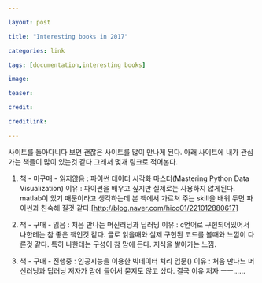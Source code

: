 ```yaml
---

layout: post

title: "Interesting books in 2017"

categories: link

tags: [documentation,interesting books]

image: 

teaser: 

credit:

creditlink:

---
```


사이트를 돌아다니다 보면 괜찮은 사이트를 많이 만나게 된다.
아래 사이트에 내가 관심가는 책들이 많이 있는것 같다 그래서 몇개 링크로 적어본다.

1. 책 - 미구매 - 읽지않음  : 파이썬 데이터 시각화 마스터(Mastering Python Data Visualization)
이유 : 파이썬을 배우고 싶지만 실제로는 사용하지 않게된다. matlab이 있기 때문이라고 생각하는데 본 책에서 가르쳐 주는 skill을
배워 두면 파이썬과 친숙해 질것 같다.[http://blog.naver.com/hico01/221012880617]

2. 책 - 구매 - 읽음 : 처음 만나는 머신러닝과 딥러닝
이유 : c언어로 구현되어있어서 나한테는 참 좋은 책인것 같다. 글로 읽을때와 실제 구현된 코드를 볼때와 느낌이 다른것 같다.
특히 나한테는 구성이 참 맘에 든다. 지식을 쌓아가는 느낌.

3. 책 - 구매 - 진행중 : 인공지능을 이용한 빅데이터 처리 입문()
이유 : 처음 만나느 머신러닝과 딥러닝 저자가 맘에 들어서 묻지도 않고 샀다. 결국 이유 저자 ㅡㅡ......